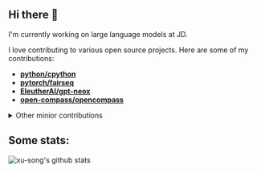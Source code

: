 
<!--

### Hi there 👋
**xu-song/xu-song** is a ✨ _special_ ✨ repository because its `README.md` (this file) appears on your GitHub profile.

Here are some ideas to get you started:

- 🔭 I’m currently working on NLP and large language models.
- 🌱 I’m currently learning ...
- 👯 I’m looking to collaborate on ...
- 🤔 I’m looking for help with ...
- 💬 Ask me about ...
- 📫 How to reach me: ...
- 😄 Pronouns: ...
- ⚡ Fun fact: ...
 ![Top Langs](https://github-readme-stats.vercel.app/api/top-langs/?username=xu-song&langs_count=8&exclude_repo=xu-song.github.io&layout=compact&bg_color=30,e96443,904e95&title_color=fff&text_color=fff)
<img align="right" src="https://github-readme-stats.hiyouga.vercel.app/api/top-langs/?username=xu-song&hide=HTML" alt="https://github-readme-stats.vercel.app/api/top-langs/?username=xu-song&hide=HTML" />

https://github.com/doragd
 ![xu-song](https://github-profile-trophy.vercel.app/?username=xu-song)
-->

<!--
contributions: https://github.com/brettcannon/brettcannon/blob/main/README.md  https://github.com/kennethreitz

## other minior contributions
- microsoft/DeepSpeedExamples
- pytorch/tutorials
- microsoft/DeepSpeed
- tensorflow/tensor2tensor
- THUDM/icetk
- thu-coai/CrossWOZ
- asap-report/lstm-visualisation

## hexo 系列
- **[hexojs/hexo](https://github.com/hexojs/hexo/commits/master/?author=xu-song)**, 
- **[hexojs/hexo-cli](https://github.com/hexojs/hexo-cli/commits/master/?author=xu-song)**
- **[theme-next/hexo-theme-next](https://github.com/theme-next/hexo-theme-next/commits?author=xu-song)**:
- **[hexojs/site](https://github.com/hexojs/site/commits/master/?author=xu-song)**
- **[hexojs/hexo-starter](https://github.com/hexojs/hexo-starter/commits/master/?author=xu-song)**
- **[tea3/hexo-tag-instagram](https://github.com/tea3/hexo-tag-instagram/commits/master/?author=xu-song)**


## Highlight Demos
Here are some of my demos:
https://huggingface.co/spaces/eson/tokenizer-arena
https://huggingface.co/spaces/eson/bert-perplexity
https://huggingface.co/spaces/eson/kplug

## Release
- pip  jieba_patch
- npm  hexo-auto-category  
- jar
- chrome extension: pretty-print
-->


## Hi there 👋

I'm currently working on large language models at JD.

I love contributing to various open source projects. Here are some of my contributions:


<!-- ss
- **[python/cpython](https://github.com/python/cpython/commits?author=xu-song)** ![Star](https://img.shields.io/github/stars/python/cpython.svg?style=social&label=Star)
- **[pytorch/fairseq](https://github.com/pytorch/fairseq/commits?author=xu-song)** ![Star](https://img.shields.io/github/stars/pytorch/fairseq.svg?style=social&label=Star)
- **[EleutherAI/gpt-neox](https://github.com/EleutherAI/gpt-neox/commits?author=xu-song)** ![Star](https://img.shields.io/github/stars/EleutherAI/gpt-neox.svg?style=social&label=Star)
- **[open-compass/opencompass](https://github.com/open-compass/opencompass/commits/main/?author=xu-song)** ![Star](https://img.shields.io/github/stars/open-compass/opencompass.svg?style=social&label=Star)
-->


- **[python/cpython](https://github.com/python/cpython/commits?author=xu-song)**
- **[pytorch/fairseq](https://github.com/pytorch/fairseq/commits?author=xu-song)**
- **[EleutherAI/gpt-neox](https://github.com/EleutherAI/gpt-neox/commits?author=xu-song)**
- **[open-compass/opencompass](https://github.com/open-compass/opencompass/commits/main/?author=xu-song)**



<details>

<summary>Other minior contributions</summary>


- [pytorch/pytorch](https://github.com/pytorch/pytorch/commits/main/?author=xu-song)
- [huggingface/transformers](https://github.com/huggingface/transformers/commits/main/?author=xu-song)
- [InternLM/xtuner](https://github.com/InternLM/xtuner/commits/main/?author=xu-song)
- [abetlen/llama-cpp-python](https://github.com/abetlen/llama-cpp-python/commits/main/?author=xu-song)
- [shibing624/pycorrector](https://github.com/shibing624/pycorrector/commits?author=xu-song)
- [microsoft/Megatron-DeepSpeed](https://github.com/microsoft/Megatron-DeepSpeed/commits?author=xu-song)
- [microsoft/DeepSpeedExamples](https://github.com/microsoft/DeepSpeedExamples/commits?author=xu-song)
- [gradio-app/gradio](https://github.com/gradio-app/gradio/commits?author=xu-song)
- [thu-coai/CrossWOZ](https://github.com/thu-coai/CrossWOZ/commits?author=xu-song)
- [theme-next/hexo-theme-next](https://github.com/theme-next/hexo-theme-next/commits?author=xu-song)
- [hexojs/hexo](https://github.com/hexojs/hexo/commits/master/?author=xu-song)
- [hexojs/hexo-cli](https://github.com/hexojs/hexo-cli/commits/master/?author=xu-song)
- [hexojs/site](https://github.com/hexojs/site/commits/master/?author=xu-song)
- [hexojs/hexo-starter](https://github.com/hexojs/hexo-starter/commits/master/?author=xu-song)


</details>



<!--
## Catch me on:
<a href = 'https://scholar.google.com/citations?user=bO7H0DAAAAAJ&hl=en'> <img width = '26px' align= 'center' src="https://upload.wikimedia.org/wikipedia/commons/thumb/c/c7/Google_Scholar_logo.svg/768px-Google_Scholar_logo.svg.png"/></a> [Google Scholar](https://scholar.google.com/citations?user=bO7H0DAAAAAJ&hl=en)      <a href = 'https://mobile.twitter.com/BlancheMinerva'> <img width = '26px' align= 'center' src="https://raw.githubusercontent.com/rahulbanerjee26/githubAboutMeGenerator/main/icons/twitter.svg"/></a> [Twitter](https://mobile.twitter.com/BlancheMinerva)      <a href = 'https://math.stackexchange.com/users/123230/stella-biderman'> <img width = '26px' align= 'center' src="https://cdn.sstatic.net/Sites/math/Img/apple-touch-icon.png?v=0ae50baa40ed"/></a> [Stack Exchange](https://math.stackexchange.com/users/123230/stella-biderman)
-->


## Some stats:
 
 ![xu-song's github stats](https://github-readme-stats.vercel.app/api?username=xu-song&show_icons=true&bg_color=30,e96443,904e95&title_color=fff&text_color=fff)
 

